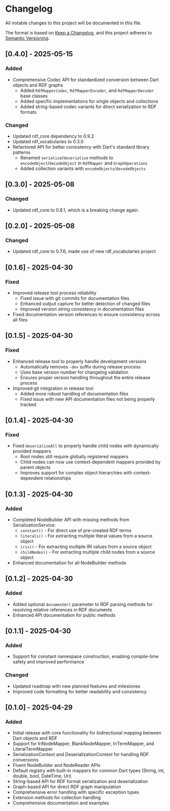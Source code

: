 # Changelog

All notable changes to this project will be documented in this file.

The format is based on [Keep a Changelog](https://keepachangelog.com/en/1.0.0/),
and this project adheres to [Semantic Versioning](https://semver.org/spec/v2.0.0.html).

## [0.4.0] - 2025-05-15

### Added

- Comprehensive Codec API for standardized conversion between Dart objects and RDF graphs
  - Added `RdfMapperCodec`, `RdfMapperEncoder`, and `RdfMapperDecoder` base classes
  - Added specific implementations for single objects and collections
  - Added string-based codec variants for direct serialization to RDF formats

### Changed

- Updated rdf_core dependency to 0.9.2
- Updated rdf_vocabularies to 0.3.0
- Refactored API for better consistency with Dart's standard library patterns
  - Renamed `serialize`/`deserialize` methods to `encodeObject`/`decodeObject` in `RdfMapper` and `GraphOperations`
  - Added collection variants with `encodeObjects`/`decodeObjects`

## [0.3.0] - 2025-05-08

### Changed

- Updated rdf_core to 0.8.1, which is a breaking change again.

## [0.2.0] - 2025-05-08

### Changed

- Updated rdf_core to 0.7.6, made use of new rdf_vocabularies project

## [0.1.6] - 2025-04-30

### Fixed

- Improved release tool process reliability
  - Fixed issue with git commits for documentation files
  - Enhanced output capture for better detection of changed files
  - Improved version string consistency in documentation files
- Fixed documentation version references to ensure consistency across all files

## [0.1.5] - 2025-04-30

### Fixed

- Enhanced release tool to properly handle development versions
  - Automatically removes `-dev` suffix during release process
  - Uses base version number for changelog validation
  - Ensures proper version handling throughout the entire release process
- Improved git integration in release tool
  - Added more robust handling of documentation files
  - Fixed issue with new API documentation files not being properly tracked

## [0.1.4] - 2025-04-30

### Fixed

- Fixed `deserializeAll` to properly handle child nodes with dynamically provided mappers
  - Root nodes still require globally registered mappers
  - Child nodes can now use context-dependent mappers provided by parent objects
  - Improves support for complex object hierarchies with context-dependent relationships

## [0.1.3] - 2025-04-30

### Added

- Completed NodeBuilder API with missing methods from SerializationService:
  - `constant()` - For direct use of pre-created RDF terms
  - `literals()` - For extracting multiple literal values from a source object
  - `iris()` - For extracting multiple IRI values from a source object
  - `childNodes()` - For extracting multiple child nodes from a source object
- Enhanced documentation for all NodeBuilder methods

## [0.1.2] - 2025-04-30

### Added

- Added optional `documentUrl` parameter to RDF parsing methods for resolving relative references in RDF documents
- Enhanced API documentation for public methods

## [0.1.1] - 2025-04-30

### Added

- Support for constant namespace construction, enabling compile-time safety and improved performance

### Changed

- Updated roadmap with new planned features and milestones
- Improved code formatting for better readability and consistency

## [0.1.0] - 2025-04-29

### Added

- Initial release with core functionality for bidirectional mapping between Dart objects and RDF
- Support for IriNodeMapper, BlankNodeMapper, IriTermMapper, and LiteralTermMapper
- SerializationContext and DeserializationContext for handling RDF conversions
- Fluent NodeBuilder and NodeReader APIs
- Default registry with built-in mappers for common Dart types (String, int, double, bool, DateTime, Uri)
- String-based API for RDF format serialization and deserialization
- Graph-based API for direct RDF graph manipulation
- Comprehensive error handling with specific exception types
- Extension methods for collection handling
- Comprehensive documentation and examples
